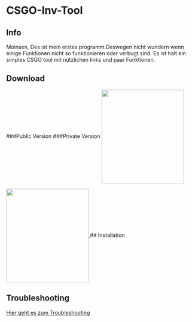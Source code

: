 # CSGO-Inv-Tool
## Info
Moinsen, Des ist mein erstes programm.Deswegen nicht wundern wenn einige Funktionen nicht so funktionieren oder verbugt sind.
Es ist halt ein simples CSGO tool mit nützlichen links und paar Funktionen.
## Download
###Public Version ###Private Version
<a href="http://www.google.com" target="_blank">
  <img width="220" height="250" border="0" align="center"  src="https://i.imgur.com/0iOXtFP.png"/>
</a>

<a href="http://www.google.com" target="_blank">
  <img width="220" height="250" border="0" align="center"  src="https://i.imgur.com/6mm86Hl.png"/>
</a>
## Installation

## Troubleshooting
<a href="https://github.com/Krisbombe/CSGO-Inv-Tool/blob/master/Troubleshooting%20CSGO%20Inv%20Tool.pdf" target="_blank">Hier geht es zum Troubleshooting</a>